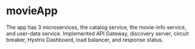 # movieApp
The app has 3 microservices, the catalog service, the movie-info service, and user-data service.
Implemented API Gateway, discovery server, circuit breaker, Hystrix Dashboard, load balancer, and response status.
